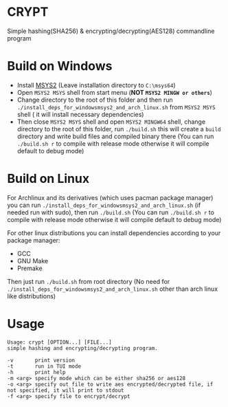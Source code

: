 # CRYPT
Simple hashing(SHA256) & encrypting/decrypting(AES128) commandline program

# Build on Windows
 - Install [MSYS2](https://msys2.org) (Leave installation directory to `C:\msys64`)
 - Open `MSYS2 MSYS` shell from start menu (**NOT `MSYS2 MINGW or others`**)
 - Change directory to the root of this folder and then run `./install_deps_for_windowsmsys2_and_arch_linux.sh` from `MSYS2 MSYS` shell ( it will install necessary dependencies)
 - Then close `MSYS2 MSYS` shell and open `MSYS2 MINGW64` shell, change directory to the root of this folder, run `./build.sh` this will create a `build` directory and write build files and compiled binary there (You can run `./build.sh r` to compile with release mode otherwise it will compile default to debug mode)

# Build on Linux
For Archlinux and its derivatives (which uses pacman package manager) you can run `./install_deps_for_windowsmsys2_and_arch_linux.sh` (if needed run with sudo), then run `./build.sh` (You can run `./build.sh r` to compile with release mode otherwise it will compile default to debug mode)

For other linux distributions you can install dependencies according to your package manager:
 - GCC
 - GNU Make
 - Premake

Then just run `./build.sh` from root directory (No need for `./install_deps_for_windowsmsys2_and_arch_linux.sh` other than arch linux like distributions)

# Usage
```
Usage: crypt [OPTION...] [FILE...]
simple hashing and encrypting/decrypting program.

-v       print version
-t       run in TUI mode
-h       print help
-m <arg> specify mode which can be either sha256 or aes128
-o <arg> specify out file to write aes encrypted/decrypted file, if not specified, it will print to stdout
-f <arg> specify file to encrypt/decrypt
```
